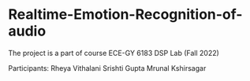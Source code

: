 # Realtime-Emotion-Recognition-of-audio
The project is a part of course ECE-GY 6183 DSP Lab (Fall 2022)

Participants: 
Rheya Vithalani
Srishti Gupta
Mrunal Kshirsagar
